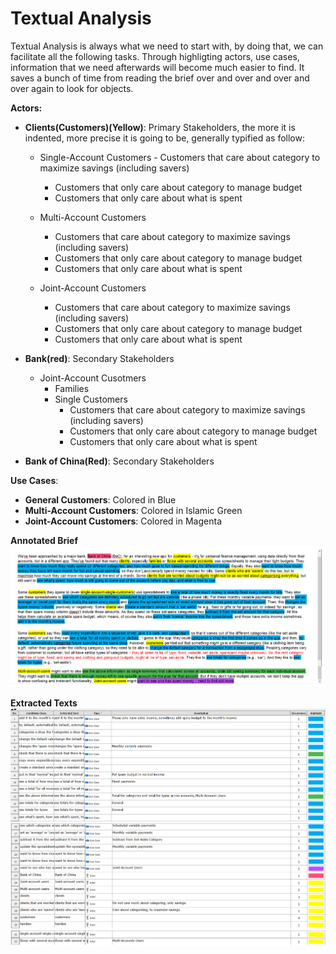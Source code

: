 # Textual Analysis
Textual Analysis is always what we need to start with, by doing that, we can facilitate all the following tasks. Through highligting actors, use cases, information that we need afterwards will become much easier to find. It saves a bunch of time from reading the brief over and over and over and over again to look for objects.

 **Actors:**
 - **Clients(Customers)(Yellow)**: Primary Stakeholders, the more it is indented, more precise it is going to be, generally typified as follow:
    - Single-Account Customers
    		- Customers that care about category to maximize savings (including savers)
        - Customers that only care about category to manage budget
        - Customers that only care about what is spent	

    - Multi-Account Customers


        - Customers that care about category to maximize savings (including savers)
        - Customers that only care about category to manage budget
        - Customers that only care about what is spent	

    - Joint-Account Customers
        - Customers that care about category to maximize savings (including savers)
        - Customers that only care about category to manage budget
        - Customers that only care about what is spent
 - **Bank(red)**: Secondary Stakeholders  

    - Joint-Account Cusotmers
        - Families
        - Single Customers
            - Customers that care about category to maximize savings (including savers)
            - Customers that only care about category to manage budget
            - Customers that only care about what is spent
 - **Bank of China(Red)**: Secondary Stakeholders  


 **Use Cases**: 
 - **General Customers**: Colored in Blue
 - **Multi-Account Customers**: Colored in Islamic Green
 - **Joint-Account Customers**: Colored in Magenta

 **Annotated Brief**
![AB](Brief.png)

 **Extracted Texts**
![ET1](Extract1.png)
![ET2](Extract2.png)